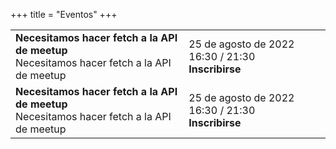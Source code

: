+++
title = "Eventos"
+++

|  |  |
|--------|-------|
|**Necesitamos hacer fetch a la API de meetup**<br>Necesitamos hacer fetch a la API de meetup|25 de agosto de 2022 16:30 / 21:30<br>**Inscribirse**|
|**Necesitamos hacer fetch a la API de meetup**<br>Necesitamos hacer fetch a la API de meetup|25 de agosto de 2022 16:30 / 21:30<br>**Inscribirse**|

